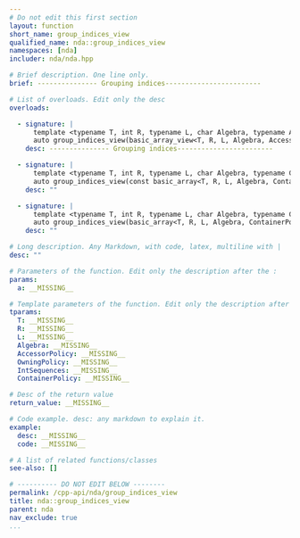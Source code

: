 ```yaml
---
# Do not edit this first section
layout: function
short_name: group_indices_view
qualified_name: nda::group_indices_view
namespaces: [nda]
includer: nda/nda.hpp

# Brief description. One line only.
brief: --------------- Grouping indices------------------------

# List of overloads. Edit only the desc
overloads:

  - signature: |
      template <typename T, int R, typename L, char Algebra, typename AccessorPolicy, typename OwningPolicy, typename IntSequences>
      auto group_indices_view(basic_array_view<T, R, L, Algebra, AccessorPolicy, OwningPolicy> a, IntSequences... )
    desc: --------------- Grouping indices------------------------

  - signature: |
      template <typename T, int R, typename L, char Algebra, typename ContainerPolicy, typename IntSequences>
      auto group_indices_view(const basic_array<T, R, L, Algebra, ContainerPolicy> & a, IntSequences... )
    desc: ""

  - signature: |
      template <typename T, int R, typename L, char Algebra, typename ContainerPolicy, typename IntSequences>
      auto group_indices_view(basic_array<T, R, L, Algebra, ContainerPolicy> & a, IntSequences... )
    desc: ""

# Long description. Any Markdown, with code, latex, multiline with |
desc: ""

# Parameters of the function. Edit only the description after the :
params:
  a: __MISSING__

# Template parameters of the function. Edit only the description after the :
tparams:
  T: __MISSING__
  R: __MISSING__
  L: __MISSING__
  Algebra: __MISSING__
  AccessorPolicy: __MISSING__
  OwningPolicy: __MISSING__
  IntSequences: __MISSING__
  ContainerPolicy: __MISSING__

# Desc of the return value
return_value: __MISSING__

# Code example. desc: any markdown to explain it.
example:
  desc: __MISSING__
  code: __MISSING__

# A list of related functions/classes
see-also: []

# ---------- DO NOT EDIT BELOW --------
permalink: /cpp-api/nda/group_indices_view
title: nda::group_indices_view
parent: nda
nav_exclude: true
...
```


